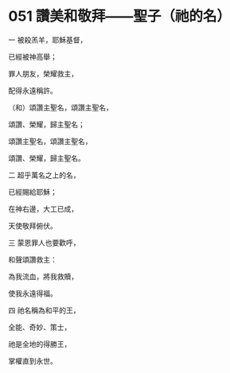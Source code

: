# 051 讚美和敬拜——聖子（祂的名）

一 被殺羔羊，耶穌基督，

已經被神高舉；

罪人朋友，榮耀救主，

配得永遠稱許。

（和）頌讚主聖名，頌讚主聖名，

頌讚、榮耀，歸主聖名；

頌讚主聖名，頌讚主聖名，

頌讚、榮耀，歸主聖名。

二 超乎萬名之上的名，

已經賜給耶穌；

在神右邊，大工已成，

天使敬拜俯伏。

三 蒙恩罪人也要歡呼，

和聲頌讚救主：

為我流血，將我救贖，

使我永遠得福。

四 祂名稱為和平的王，

全能、奇妙、策士，

祂是全地的得勝王，

掌權直到永世。

